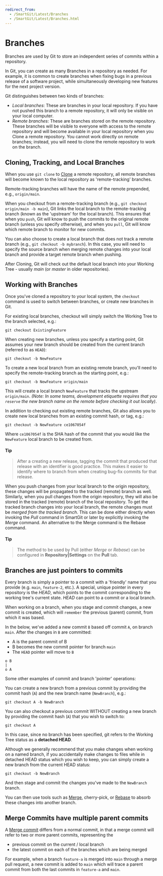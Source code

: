 ```yaml
---
redirect_from:
  - /SmartGit/Latest/Branches
  - /SmartGit/Latest/Branches.html
---
```

# Branches

Branches are used by Git to store an independent series of commits within a repository.

In Git, you can create as many Branches in a repository as needed. For example, it is common to create branches when fixing bugs in a previous release of a software project, while simultaneously developing new features for the next project version.

Git distinguishes between two kinds of branches: 
- *Local branches*: These are branches in your local repository. If you have not pushed this branch to a remote repository, it will only be visible on your local computer.
- *Remote branches*: These are branches stored on the remote repository. These branches will be visible to everyone with access to the remote repository and will become available in your local repository when you Clone a remote repository.
You cannot work directly on remote branches; instead, you will need to clone the remote repository to work on the branch.

## Cloning, Tracking, and Local Branches
When you use `git clone` to [Clone](Clone.md) a remote repository, all remote branches will become known to the local repository as 'remote-tracking' branches.

Remote-tracking branches will have the name of the remote prepended, e.g., `origin/main`.

When you checkout from a remote-tracking branch (e.g., `git checkout origin/main -b main`), Git links the local branch to the remote-tracking branch (known as the 'upstream' for the local branch). This ensures that when you `push`, Git will know to push the commits to the original remote branch (unless you specify otherwise), and when you `pull`, Git will know which remote branch to monitor for new commits.

You can also choose to create a local branch that does not track a remote branch (e.g., `git checkout -b mybranch`). In this case, you will need to specify the source branch when merging remote changes into your local branch and provide a target remote branch when pushing.

After Cloning, Git will check out the default local branch into your Working Tree -  usually *main* (or *master* in older repositories).

## Working with Branches
Once you've cloned a repository to your local system, the `checkout` command is used to switch between branches, or create new branches in Git.

For existing local branches, checkout will simply switch the Working Tree to the branch selected, e.g.:

`git checkout ExistingFeature`

When creating new branches, unless you specify a starting point, Git assumes your new branch should be created from the current branch (referred to as `HEAD`):

`git checkout -b NewFeature` 

To create a new local branch from an existing remote branch, you'll need to specify the remote-tracking branch as the starting point, e.g.:

`git checkout -b NewFeature origin/main`

This will create a local branch `NewFeature` that tracks the upstream `origin/main`. _(Note: In some teams, development etiquette requires that you `reserve` the new branch name on the remote before checking it out locally)_.

In addition to checking out existing remote branches, Git also allows you to create new local branches from an existing commit hash, or tag, e.g.:

`git checkout -b NewFeature ce1067054f`

Where `ce1067054f` is the SHA hash of the commit that you would like the `NewFeature` local branch to be created from.
#### Tip
>
> After a creating a new release, tagging the commit that produced that release with an identifier is good practice.
This makes it easier to identify where to branch from when creating bug-fix commits for that release.
>

When you push changes from your local branch to the origin repository,
these changes will be propagated to the tracked (remote) branch as well.
Similarly, when you pull changes from the origin repository, they will also be stored in the tracked (remote) branch of the local
repository. To get the tracked branch changes into your local branch,
the remote changes must be *merged from the tracked branch*. This can
be done either directly when invoking the *Pull* command in SmartGit or
later by explicitly invoking the *Merge* command. An alternative to the
Merge command is the Rebase command.


#### Tip
>
>The method to be used by Pull (either *Merge* or *Rebase*) can be configured in **Repository\|Settings** on the **Pull** tab.
>

## Branches are just pointers to commits

Every branch is simply a pointer to a commit with a 'friendly' name that you provide (e.g. `main`, `feature-2`, etc.). A special, unique pointer in every repository is the *HEAD*, which points to the commit corresponding to the working tree's current state. *HEAD* can point to a commit or a local branch.

When working on a branch, when you stage and commit changes, a  new commit is created, which will `remember` the previous (parent) commit, from which it was based. 

In the below, we've added a new commit `B` based off commit `A`, on branch `main`. After the changes in `B` are committed:
- A is the parent commit of B
- B becomes the new commit pointer for branch `main`
- The `HEAD` pointer will move to `B`

```
o B
|
o A
```

Some other examples of commit and branch 'pointer' operations:

You can create a new branch from a previous commit by providing the commit hash (`A`) and the new branch name (`NewBranch`), e.g.:

`git checkout A -b NewBranch`

You can also checkout a previous commit WITHOUT creating a new branch by providing the commit hash (`A`) that you wish to switch to:

`git checkout A`

In this case, since no branch has been specified, git refers to the Working Tree status as a **detached HEAD**.

Although we generally recommend that you make changes when working on a named branch, if you accidentally make changes to files while in detached HEAD status which you wish to keep, you can simply create a new branch from the current HEAD status:

`git checkout -b NewBranch`

And then stage and commit the changes you've made to the `NewBranch` branch.

You can then use tools such as [Merge](Merging.md), cherry-pick, or [Rebase](Rebasing.md) to absorb these changes into another branch.

## Merge Commits have multiple parent commits

A [Merge commit](Merging.md#normal-merge-commit) differs from a normal commit, in that a merge commit will refer to two or more parent commits, representing the 
- previous commit on the current / local branch
- the latest commit on each of the branches which are being merged

For example, when a branch `feature-a` is merged into `main` through a merge pull request, a new commit is added to `main` which will trace a parent commit from both the last commits in `feature-a` and `main`.
